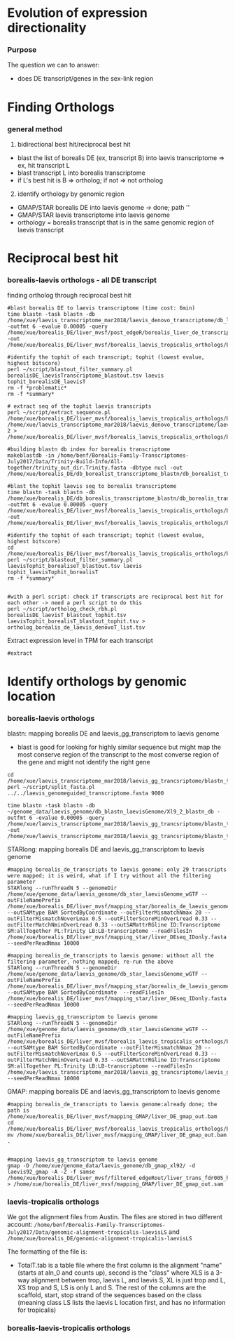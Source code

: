 # Evolution of expression directionality
### Purpose
The question we can to answer:
- does DE transcript/genes in the sex-link region 


# Finding Orthologs
### general method 
1. bidirectional best hit/reciprocal best hit
  - blast the list of borealis DE (ex, transcript B) into laevis transcriptome => ex, hit transcript L
  - blast transcript L into borealis transcriptome
  - if L's best hit is B => ortholog; if not => not ortholog
2. identify orthology by genomic region
  - GMAP/STAR borealis DE into laevis genome -> done; path ''
  - GMAP/STAR laevis transcriptome into laevis genome
  - orthology = borealis transcript that is in the same genomic region of laevis transcript

# Reciprocal best hit
### borealis-laevis orthologs - all DE transcript
finding ortholog through reciprocal best hit
```
#blast borealis DE to laevis transcriptome (time cost: 6min)
time blastn -task blastn -db /home/xue/laevis_transcriptome_mar2018/laevis_denovo_transcriptome/db_laevis_denovo_transcriptome -outfmt 6 -evalue 0.00005 -query /home/xue/borealis_DE/liver_mvsf/post_edgeR/borealis_liver_de_transcriptSeq.fa -out /home/xue/borealis_DE/liver_mvsf/borealis_laevis_tropicalis_orthologs/borealis_laevis_orthologs/borealisDE_laevisTranscriptome_blastout.tsv

#identify the tophit of each transcript; tophit (lowest evalue, highest bitscore)
perl ~/script/blastout_filter_summary.pl borealisDE_laevisTranscriptome_blastout.tsv laevis tophit_borealisDE_laevisT
rm -f *problematic*
rm -f *summary*

# extract seq of the tophit laevis transcripts 
perl ~/script/extract_sequence.pl /home/xue/borealis_DE/liver_mvsf/borealis_laevis_tropicalis_orthologs/borealis_laevis_orthologs/borealisDE_laevisT_blastout_tophit.tsv /home/xue/laevis_transcriptome_mar2018/laevis_denovo_transcriptome/laevis_denovo_transcriptome_trinityout.Trinity.fasta 2 > /home/xue/borealis_DE/liver_mvsf/borealis_laevis_tropicalis_orthologs/borealis_laevis_orthologs/bl_tophit_laevis_transcriptSeq.fa

#building blastn db index for borealis transcriptome
makeblastdb -in /home/benf/Borealis-Family-Transcriptomes-July2017/Data/Trinity-Build-Info/All-together/trinity_out_dir.Trinity.fasta -dbtype nucl -out /home/xue/borealis_DE/db_borealist_transcriptome_blastn/db_borealist_transcriptome_blastn

#blast the tophit laevis seq to borealis transcriptome
time blastn -task blastn -db /home/xue/borealis_DE/db_borealis_transcriptome_blastn/db_borealis_transcriptome_blastn -outfmt 6 -evalue 0.00005 -query /home/xue/borealis_DE/liver_mvsf/borealis_laevis_tropicalis_orthologs/borealis_laevis_orthologs/bl_tophit_laevis_transcriptSeq.fa -out /home/xue/borealis_DE/liver_mvsf/borealis_laevis_tropicalis_orthologs/borealis_laevis_orthologs/laevisTophit_borealiseT_blastout.tsv

#identify the tophit of each transcript; tophit (lowest evalue, highest bitscore)
cd /home/xue/borealis_DE/liver_mvsf/borealis_laevis_tropicalis_orthologs/borealis_laevis_orthologs/
perl ~/script/blastout_filter_summary.pl laevisTophit_borealiseT_blastout.tsv laevis tophit_laevisTophit_borealisT
rm -f *summary*


#with a perl script: check if transcripts are reciprocal best hit for each other -> need a perl script to do this
perl ~/script/ortholog_check_rbh.pl borealisDE_laevisT_blastout_tophit.tsv laevisTophit_borealisT_blastout_tophit.tsv > ortholog_borealis_de_laevis_denovoT_list.tsv
```
Extract expression level in TPM for each transcript
```
#extract 
```


# Identify orthologs by genomic location
### borealis-laevis orthologs
blastn: mapping borealis DE and laevis_gg_transcriptom to laevis genome 
 - blast is good for looking for highly similar sequence but might map the most conserve region of the transcript to the most converse region of the gene and might not identify the right gene
```
cd /home/xue/laevis_transcriptome_mar2018/laevis_gg_trancsriptome/blastn_transcriptome_genome/subset_seq
perl ~/script/split_fasta.pl ../../laevis_genomeguided_transcriptome.fasta 9000

time blastn -task blastn -db ~/genome_data/laevis_genome/db_blastn_laevisGenome/Xl9_2_blastn_db -outfmt 6 -evalue 0.00005 -query /home/xue/laevis_transcriptome_mar2018/laevis_gg_trancsriptome/blastn_transcriptome_genome/subset_seq/subset_25.fasta -out /home/xue/laevis_transcriptome_mar2018/laevis_gg_trancsriptome/blastn_transcriptome_genome/subset_blastout/subset_25_blastout.tsv
```
STARlong: mapping borealis DE and laevis_gg_transcriptom to laevis genome
```
#mapping borealis_de_transcripts to laevis genome: only 29 transcripts were mapped; it is weird, what if I try without all the filtering parameter 
STARlong --runThreadN 5 --genomeDir /home/xue/genome_data/laevis_genome/db_star_laevisGenome_wGTF --outFileNamePrefix /home/xue/borealis_DE/liver_mvsf/mapping_star/borealis_de_laevis_genome_mapping_star --outSAMtype BAM SortedByCoordinate --outFilterMismatchNmax 20 --outFilterMismatchNoverLmax 0.5 --outFilterScoreMinOverLread 0.33 --outFilterMatchNminOverLread 0.33 --outSAMattrRGline ID:Transcriptome SM:allTogether PL:Trinity LB:LB-transcriptome --readFilesIn /home/xue/borealis_DE/liver_mvsf/mapping_star/liver_DEseq_IDonly.fasta --seedPerReadNmax 10000

#mapping borealis_de_transcripts to laevis genome: without all the filtering parameter, nothing mapped; re-run the above
STARlong --runThreadN 5 --genomeDir /home/xue/genome_data/laevis_genome/db_star_laevisGenome_wGTF --outFileNamePrefix /home/xue/borealis_DE/liver_mvsf/mapping_star/borealis_de_laevis_genome_mapping_star --outSAMtype BAM SortedByCoordinate  --readFilesIn /home/xue/borealis_DE/liver_mvsf/mapping_star/liver_DEseq_IDonly.fasta --seedPerReadNmax 10000

#mapping laevis_gg_transcriptom to laevis genome
STARlong --runThreadN 5 --genomeDir /home/xue/genome_data/laevis_genome/db_star_laevisGenome_wGTF --outFileNamePrefix /home/xue/borealis_DE/liver_mvsf/borealis_laevis_tropicalis_orthologs/borealis_laevis_orthologs_byGenomicLocation/laevis_gg_TG_mapping_star --outSAMtype BAM SortedByCoordinate --outFilterMismatchNmax 20 --outFilterMismatchNoverLmax 0.5 --outFilterScoreMinOverLread 0.33 --outFilterMatchNminOverLread 0.33 --outSAMattrRGline ID:Transcriptome SM:allTogether PL:Trinity LB:LB-transcriptome --readFilesIn /home/xue/laevis_transcriptome_mar2018/laevis_gg_trancsriptome/laevis_genomeguided_transcriptome.fasta --seedPerReadNmax 10000
```
GMAP: mapping borealis DE and laevis_gg_transcriptom to laevis genome
```
#mapping borealis_de_transcripts to laevis genome:already done; the path is /home/xue/borealis_DE/liver_mvsf/mapping_GMAP/liver_DE_gmap_out.bam
cd /home/xue/borealis_DE/liver_mvsf/borealis_laevis_tropicalis_orthologs/borealis_laevis_orthologs_byGenomicLocation
mv /home/xue/borealis_DE/liver_mvsf/mapping_GMAP/liver_DE_gmap_out.bam . 


#mapping laevis_gg_transcriptom to laevis genome
gmap -D /home/xue/genome_data/laevis_genome/db_gmap_xl92/ -d laevis92_gmap -A -Z -f samse /home/xue/borealis_DE/liver_mvsf/filtered_edgeRout/liver_trans_fdr005_header.fa > /home/xue/borealis_DE/liver_mvsf/mapping_GMAP/liver_DE_gmap_out.sam
```

### laevis-tropicalis orthologs
We got the alignment files from Austin.
The files are stored in two different account:
 `/home/benf/Borealis-Family-Transcriptomes-July2017/Data/genomic-alignment-tropicalis-laevisLS`
 and 
 `/home/xue/borealis_DE/genomic-alignment-tropicalis-laevisLS`

The formatting of the file is:
- TotalT.tab is a table file where the first column is the alignment "name" (starts at aln_0 and counts up), second is the "class" where XLS is a 3-way alignment between trop, laevis L, and laevis S, XL is just trop and L, XS trop and S, LS is only L and S. The rest of the columns are the scaffold, start, stop strand of the sequences based on the class (meaning class LS lists the laevis L location first, and has no information for tropicalis)



### borealis-laevis-tropicalis orthologs


